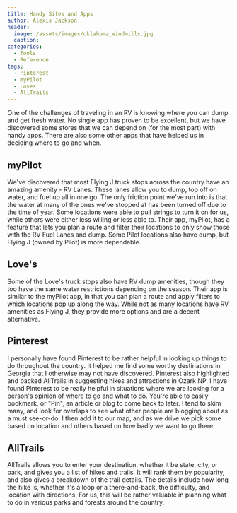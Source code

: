 ```yaml
---
title: Handy Sites and Apps
author: Alexis Jackson
header:
  image: /assets/images/oklahoma_windmills.jpg
  caption:
categories:
  - Tools
  - Reference
tags:
  - Pinterest
  - myPilot
  - Loves
  - AllTrails
---
```


One of the challenges of traveling in an RV is knowing where you can dump and get fresh water. No single app has proven to be excellent, but we have discovered some stores that we can depend on (for the most part) with handy apps. There are also some other apps that have helped us in deciding where to go and when.

<!-- TODO: New header image and app links -->
## myPilot

We've discovered that most Flying J truck stops across the country have an amazing amenity - RV Lanes. These lanes allow you to dump, top off on water, and fuel up all in one go. The only friction point we've run into is that the water at many of the ones we've stopped at has been turned off due to the time of year. Some locations were able to pull strings to turn it on for us, while others were either less willing or less able to. Their app, myPilot, has a feature that lets you plan a route and filter their locations to only show those with the RV Fuel Lanes and dump. Some Pilot locations also have dump, but Flying J (owned by Pilot) is more dependable.

## Love's

Some of the Love's truck stops also have RV dump amenities, though they too have the same water restrictions depending on the season. Their app is similar to the myPilot app, in that you can plan a route and apply filters to which locations pop up along the way. While not as many locations have RV amenities as Flying J, they provide more options and are a decent alternative.

## Pinterest

I personally have found Pinterest to be rather helpful in looking up things to do throughout the country. It helped me find some worthy destinations in Georgia that I otherwise may not have discovered. Pinterest also highlighted and backed AllTrails in suggesting hikes and attractions in Ozark NP. I have found Pinterest to be really helpful in situations where we are looking for a person's opinion of where to go and what to do. You're able to easily bookmark, or "Pin", an article or blog to come back to later. I tend to skim many, and look for overlaps to see what other people are blogging about as a must see-or-do. I then add it to our map, and as we drive we pick some based on location and others based on how badly we want to go there.

## AllTrails

AllTrails allows you to enter your destination, whether it be state, city, or park, and gives you a list of hikes and trails. It will rank them by popularity, and also gives a breakdown of the trail details. The details include how long the hike is, whether it's a loop or a there-and-back, the difficulty, and location with directions. For us, this will be rather valuable in planning what to do in various parks and forests around the country. 